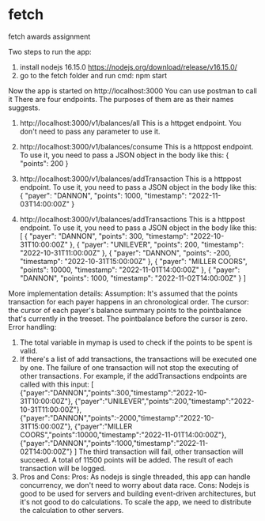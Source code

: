 # fetch
fetch awards assignment

Two steps to run the app:
1. install nodejs 16.15.0 https://nodejs.org/download/release/v16.15.0/
2. go to the fetch folder and run cmd: npm start

Now the app is started on http://localhost:3000
You can use postman to call it
There are four endpoints. The purposes of them are as their names suggests.

1. http://localhost:3000/v1/balances/all 
   This is a httpget endpoint. You don't need to pass any parameter to use it.
   
2. http://localhost:3000/v1/balances/consume 
   This is a httppost endpoint. To use it, you need to pass a JSON object in the body like this: { "points": 200 }
   
3. http://localhost:3000/v1/balances/addTransaction
   This is a httppost endpoint. To use it, you need to pass a JSON object in the body like this: 
   {
       "payer": "DANNON",
       "points": 1000,
       "timestamp": "2022-11-03T14:00:00Z"
   }
  
4. http://localhost:3000/v1/balances/addTransactions
   This is a httppost endpoint. To use it, you need to pass a JSON object in the body like this: 
   [
       {
           "payer": "DANNON",
           "points": 300,
           "timestamp": "2022-10-31T10:00:00Z"
       },
       {
           "payer": "UNILEVER",
           "points": 200,
           "timestamp": "2022-10-31T11:00:00Z"
       },
       {
           "payer": "DANNON",
           "points": -200,
           "timestamp": "2022-10-31T15:00:00Z"
       },
       {
           "payer": "MILLER COORS",
           "points": 10000,
           "timestamp": "2022-11-01T14:00:00Z"
       },
       {
           "payer": "DANNON",
           "points": 1000,
           "timestamp": "2022-11-02T14:00:00Z"
       }
   ]


More implementation details:
Assumption: It's assumed that the points transaction for each payer happens in an chronological order. 
The cursor: the cursor of each payer's balance summary points to the pointbalance that's currently in the treeset. The pointbalance before the cursor is zero.
Error handling: 
1. The total variable in mymap is used to check if the points to be spent is valid.
2. If there's a list of add transactions, the transactions will be executed one by one. The failure of one transaction will not stop the executing of other transactions. 
For example, if the addTransactions endpoints are called with this input:
[
    {"payer":"DANNON","points":300,"timestamp":"2022-10-31T10:00:00Z"},
    {"payer":"UNILEVER","points":200,"timestamp":"2022-10-31T11:00:00Z"},
    {"payer":"DANNON","points":-2000,"timestamp":"2022-10-31T15:00:00Z"},
    {"payer":"MILLER COORS","points":10000,"timestamp":"2022-11-01T14:00:00Z"},
    {"payer":"DANNON","points":1000,"timestamp":"2022-11-02T14:00:00Z"}
]
The third transaction will fail, other transaction will succeed. A total of 11500 points will be added. The result of each transaction will be logged.
3. Pros and Cons:
Pros: As nodejs is single threaded, this app can handle concurrency, we don't need to worry about data race.
Cons: Nodejs is good to be used for servers and building event-driven architectures, but it's not good to do calculations. To scale the app, we need to distribute the calculation to other servers.

